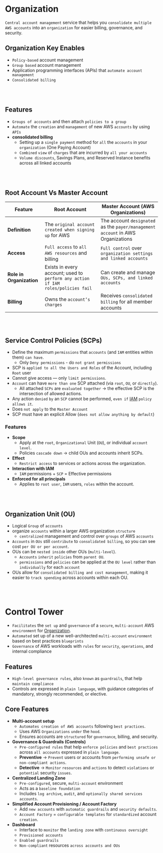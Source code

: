 # Organization

`Central account management` service that helps you `consolidate multiple AWS accounts` into an `organization` for easier billing, governance, and security.

## Organization Key Enables
* `Policy-based` account management
* `Group based` account management
* Application programming interfaces (APIs) that `automate account management`
* `Consolidated billing`

<br><br>

## Features
* `Groups of accounts` and then attach `policies to a group`
* `Automate` the `creation` and `management` of new AWS `accounts` by using `APIs`
* **consolidated billing**
    * Setting up a `single payment` method for `all` the `accounts` in your `organization` (One Paying Account)
    * `Combined` `view` of `charges` that are incurred by `all your accounts`
    * `Volume discounts`, Savings Plans, and Reserved Instance benefits across all linked accounts

<br><br>

## Root Account Vs Master Account
| Feature                     | Root Account                                                                       | Master Account (AWS Organizations)                                                                                 |
| --------------------------- | ---------------------------------------------------------------------------------- | ------------------------------------------------------------------------------------------------------------------ |
| **Definition**              | The `original account created when signing up` for AWS                               | The account `designated` as the `payer/management` `account` in AWS Organizations                                    |
| **Access**                  | `Full access` to `all AWS resources` and billing                                   | `Full control` over `organization settings and linked accounts`                                                    |
| **Role in Organization**    | Exists in every account; used to `perform any action if IAM roles/policies fail` | Can create and manage `OUs, SCPs, and linked accounts`                                                           |
| **Billing**                 | Owns the `account’s charges`                                                         | Receives `consolidated billing` for all member accounts                                                          |


<br><br>

## Service Control Policies (SCPs)
* Define the maximum `permissions` that `accounts` (and `IAM` entities within them) `can have`.
    * Only `Deny permissions` - do `not grant permissions`
* SCP is `applied to all the Users and Roles` of the Account, including `Root` user
* Cannot give access — only `limit permissions`.
* `Account` can have `more than one` SCP attached (via `root`, `OU`, or `directly`).
    * All attached `SCPs` are `evaluated together` → the effective SCP is the intersection of allowed actions.
* Any action `denied` `by` an `SCP` cannot be performed, `even if` [IAM]() `policy allows it`.
* Does `not apply` to the `Master Account`
* SCP must have an explicit Allow (`does not allow anything by default`)

### Features
* **Scope**
    * Apply at the `root`, `Organizational` Unit (`OU`), or individual `account level`.
    * Policies `cascade down` → child OUs and accounts inherit SCPs.
* **Effect**
    * `Restrict access` to services or actions across the organization.
* **Interaction with IAM**
    * `IAM` permissions + `SCP` = Effective permissions
* **Enforced for all principals**
    * Applies to `root user`, `IAM` users, `roles` within the account.

<br><br>

## Organization Unit (OU)
* Logical `Group` of `accounts`
* organize `accounts` within a larger AWS organization `structure`
    * `centralized` management and control over `groups` of AWS `accounts`
* `Accounts` in `OUs` still `contribute` to `consolidated billing`, so you can see cost `per OU or per account`.
* OUs can be `nested inside` other OUs (`multi-level`).
    * `Accounts` `inherit` `policies` from `parent OU`.
    * `permissions` and `policies` can be applied at the `OU level` rather than `individually` for each `account`
* OUs allow for `consolidated billing and cost management`, making it easier to `track spending` across accounts within each OU.

<br><br>

# Control Tower
* `Facilitates` the `set up` and `governance` of a `secure`, `multi-account` AWS `environment` for [Organization]().
* `Automated` set up of a new well-architected `multi-account` `environment` based on best practices `blueprints`
* `Governance` of AWS workloads with `rules` for `security`, `operations`, and internal compliance

## Features
* `High-level governance rules`, also `known` as `guardrails`, that help `maintain compliance`
* Controls are expressed in `plain language`, with guidance categories of mandatory, strongly recommended, or elective.

## Core Features
* **Multi-account setup**
    * `Automates creation of AWS accounts` following `best practices`.
    * Uses AWS `Organizations` `under` the `hood`.
    * Ensures accounts are `structured` for `governance`, billing, and security.
* **Governance & Guardrails (Controls)** 
    * `Pre-configured rules` that help `enforce policies` and `best practices` across `all accounts` expressed in `plain language`.
    * **Preventive** → `Prevent` users or accounts from `performing unsafe or non-compliant actions`.
    * **Detective** → `Monitor` `resources` and `actions` to detect `violations` or `potential` security `issues`.
* **Centralized Landing Zone**
    * `Pre-configured`, secure, `multi-account` environment 
    * Acts as a `baseline foundation`
    * Includes `log archive`, `audit`, and `optionally shared services accounts`.
* **Simplified Account Provisioning / Account Factory**
    * Add `new accounts` with `automatic guardrails` and `security defaults`.
    * `Account Factory` = `configurable templates` for `standardized` account `creation`.
* **Dashboard**
    * Interface to `monitor` the `landing zone` with `continuous oversight`
    * `Provisioned accounts`
    * `Enabled guardrails`
    * `Non-compliant` resources `across accounts and OUs`